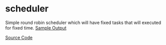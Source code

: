 # scheduler
Simple round robin scheduler which will have fixed tasks that will executed for fixed time.
[Sample Output](https://github.com/Akshay1595/scheduler/blob/main/output.txt)

[Source Code](https://github.com/Akshay1595/scheduler/blob/main/scheduler.c)
